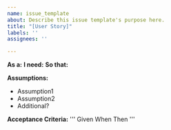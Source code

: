 ```yaml
---
name: issue_template
about: Describe this issue template's purpose here.
title: "[User Story]"
labels: ''
assignees: ''

---
```


**As a:** 
**I need:** 
**So that:** 

**Assumptions:** 

- Assumption1
- Assumption2
- Additional?

**Acceptance Criteria:**
'''
Given 
When 
Then 
'''
